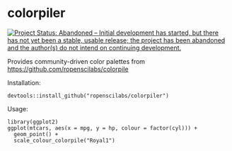 # colorpiler

[![Project Status: Abandoned – Initial development has started, but there has not yet been a stable, usable release; the project has been abandoned and the author(s) do not intend on continuing development.](https://www.repostatus.org/badges/latest/abandoned.svg)](https://www.repostatus.org/#abandoned)

Provides community-driven color palettes from https://github.com/ropenscilabs/colorpile

Installation:
```
devtools::install_github("ropenscilabs/colorpiler")
```

Usage:
```
library(ggplot2)
ggplot(mtcars, aes(x = mpg, y = hp, colour = factor(cyl))) +
  geom_point() +
  scale_colour_colorpile("Royal1")
```
